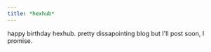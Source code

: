 ```yaml
---
title: *hexhub*
---
```



happy birthday hexhub. pretty dissapointing blog but I'll post soon, I promise.
